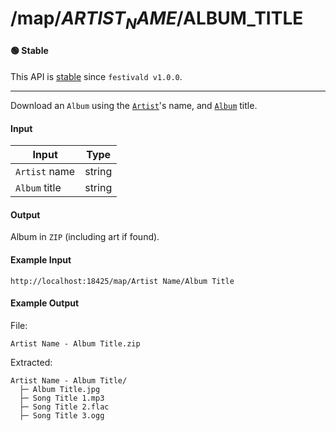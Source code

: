 # /map/$ARTIST_NAME/$ALBUM_TITLE

#### 🟢 Stable
This API is [stable](/api-stability/marker.md) since `festivald v1.0.0`.

---

Download an `Album` using the [`Artist`](/common-objects/artist.md)'s name, and [`Album`](/common-objects/album.md) title.

#### Input
| Input         | Type   |
|---------------|--------|
| `Artist` name | string |
| `Album` title | string |

#### Output
Album in `ZIP` (including art if found).

#### Example Input
```http
http://localhost:18425/map/Artist Name/Album Title
```

#### Example Output
File:
```plaintext
Artist Name - Album Title.zip
```

Extracted:
```plaintext
Artist Name - Album Title/
  ├─ Album Title.jpg
  ├─ Song Title 1.mp3
  ├─ Song Title 2.flac
  ├─ Song Title 3.ogg
```
